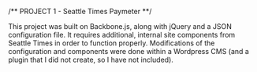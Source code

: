 /** PROJECT 1 - Seattle Times Paymeter **/

This project was built on Backbone.js, along with jQuery and a JSON configuration file. It requires additional, internal site components from Seattle Times in order to function properly. Modifications of the configuration and components were done within a Wordpress CMS (and a plugin that I did not create, so I have not included).